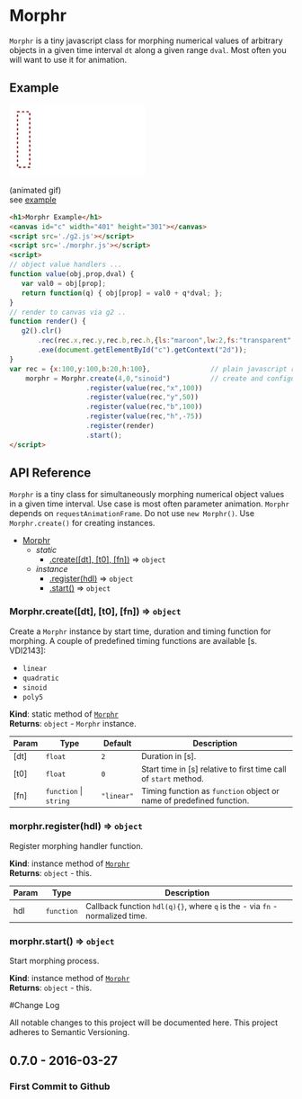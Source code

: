 # Morphr

<code>Morphr</code> is a tiny javascript class for morphing numerical values of arbitrary objects 
in a given time interval `dt` along a given range `dval`. Most often you will want to use it for 
animation.

## Example
![Morphr Example](./morphr.gif)

(animated gif)  
see [example](https://goessner.github.io/morphr/examples/simple.html)

```html
<h1>Morphr Example</h1>
<canvas id="c" width="401" height="301"></canvas>
<script src='./g2.js'></script>
<script src='./morphr.js'></script>
<script>
// object value handlers ...
function value(obj,prop,dval) {
   var val0 = obj[prop];
   return function(q) { obj[prop] = val0 + q*dval; };
}
// render to canvas via g2 ..
function render() {
   g2().clr()
       .rec(rec.x,rec.y,rec.b,rec.h,{ls:"maroon",lw:2,fs:"transparent",ld:[4,4]})
       .exe(document.getElementById("c").getContext("2d"));
}
var rec = {x:100,y:100,b:20,h:100},               // plain javascript rectangle object ... 
    morphr = Morphr.create(4,0,"sinoid")          // create and configure Morphr object ...
                   .register(value(rec,"x",100))
                   .register(value(rec,"y",50))
                   .register(value(rec,"b",100))
                   .register(value(rec,"h",-75))
                   .register(render)
                   .start();
</script>
```

## API Reference

`Morphr` is a tiny class for simultaneously morphing numerical object values in a given time interval.
Use case is most often parameter animation. `Morphr` depends on `requestAnimationFrame`.
Do not use `new Morphr()`. Use `Morphr.create()` for creating instances.

* [Morphr](#Morphr)
  * _static_
    * [.create([dt], [t0], [fn])](#Morphr.create) ⇒ <code>object</code>
  * _instance_
    * [.register(hdl)](#Morphr+register) ⇒ <code>object</code>
    * [.start()](#Morphr+start) ⇒ <code>object</code>

<a name="Morphr.create"></a>
### Morphr.create([dt], [t0], [fn]) ⇒ <code>object</code>
Create a `Morphr` instance by start time, duration and timing function for morphing. A couple of predefined 
timing functions are available [s. VDI2143]:
  * `linear` 
  * `quadratic`
  * `sinoid`
  * `poly5`

**Kind**: static method of <code>[Morphr](#Morphr)</code>  
**Returns**: <code>object</code> - `Morphr` instance.  

| Param | Type | Default | Description |
| --- | --- | --- | --- |
| [dt] | <code>float</code> | <code>2</code> | Duration in [s]. |
| [t0] | <code>float</code> | <code>0</code> | Start time in [s] relative to first time call of `start` method. |
| [fn] | <code>function</code> &#124; <code>string</code> | <code>&quot;linear&quot;</code> | Timing function as `function` object or name of predefined function. |

<a name="Morphr+register"></a>
### morphr.register(hdl) ⇒ <code>object</code>
Register morphing handler function.

**Kind**: instance method of <code>[Morphr](#Morphr)</code>  
**Returns**: <code>object</code> - this.  

| Param | Type | Description |
| --- | --- | --- |
| hdl | <code>function</code> | Callback function `hdl(q){}`, where `q` is the - via `fn` - normalized time. |

<a name="Morphr+start"></a>
### morphr.start() ⇒ <code>object</code>
Start morphing process.

**Kind**: instance method of <code>[Morphr](#Morphr)</code>  
**Returns**: <code>object</code> - this.  


#Change Log

All notable changes to this project will be documented here. This project adheres to Semantic Versioning.

## 0.7.0 - 2016-03-27

### First Commit to Github
